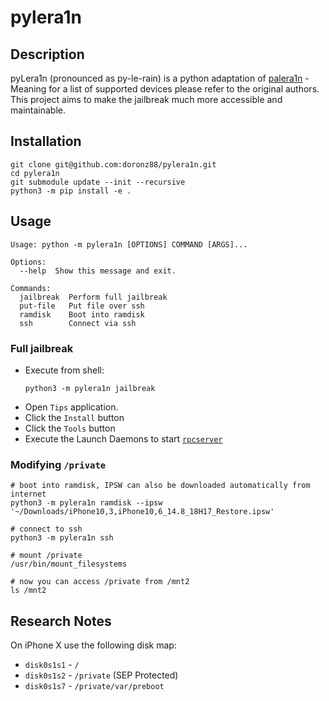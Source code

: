 # pylera1n

## Description

pyLera1n (pronounced as py-le-rain) is a python adaptation of [palera1n](https://github.com/palera1n/palera1n) - Meaning
for a list of supported devices please refer to the original authors. This project aims to make the jailbreak much more
accessible and maintainable.

## Installation

```shell
git clone git@github.com:doronz88/pylera1n.git
cd pylera1n
git submodule update --init --recursive
python3 -m pip install -e .
```

## Usage

```
Usage: python -m pylera1n [OPTIONS] COMMAND [ARGS]...

Options:
  --help  Show this message and exit.

Commands:
  jailbreak  Perform full jailbreak
  put-file   Put file over ssh
  ramdisk    Boot into ramdisk
  ssh        Connect via ssh
```

### Full jailbreak

- Execute from shell:
    ```shell
    python3 -m pylera1n jailbreak
    ```
- Open `Tips` application.
- Click the `Install` button
- Click the `Tools` button
- Execute the Launch Daemons to start [`rpcserver`](https://github.com/doronz88/rpc-project)

### Modifying `/private`

```shell
# boot into ramdisk, IPSW can also be downloaded automatically from internet
python3 -m pylera1n ramdisk --ipsw '~/Downloads/iPhone10,3,iPhone10,6_14.8_18H17_Restore.ipsw'

# connect to ssh
python3 -m pylera1n ssh

# mount /private
/usr/bin/mount_filesystems

# now you can access /private from /mnt2
ls /mnt2
```

## Research Notes

On iPhone X use the following disk map:

- `disk0s1s1` - `/`
- `disk0s1s2` - `/private` (SEP Protected)
- `disk0s1s7` - `/private/var/preboot`

